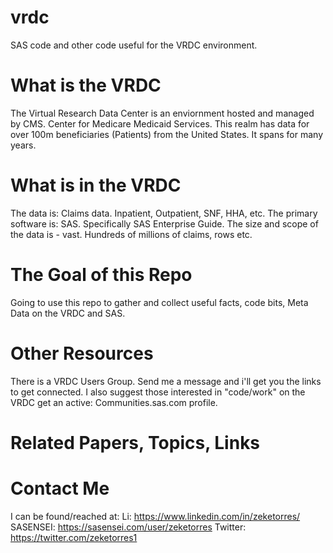 # vrdc
SAS code and other code useful for the VRDC environment. 

# What is the VRDC
The Virtual Research Data Center is an enviornment hosted and managed by CMS. Center for Medicare Medicaid Services.
This realm has data for over 100m beneficiaries (Patients) from the United States.
It spans for many years.

# What is in the VRDC
The data is: Claims data. Inpatient, Outpatient, SNF, HHA, etc.
The primary software is: SAS.  Specifically SAS Enterprise Guide.
The size and scope of the data is - vast. Hundreds of millions of claims, rows etc.

# The Goal of this Repo
Going to use this repo to gather and collect useful facts, code bits, Meta Data on the VRDC and SAS.

# Other Resources
There is a VRDC Users Group.  Send me a message and i'll get you the links to get connected.
I also suggest those interested in "code/work" on the VRDC get an active: Communities.sas.com profile.

# Related Papers, Topics, Links


# Contact Me
I can be found/reached at:
Li: https://www.linkedin.com/in/zeketorres/
SASENSEI: https://sasensei.com/user/zeketorres
Twitter: https://twitter.com/zeketorres1
